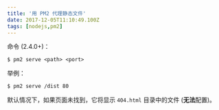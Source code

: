```yaml
---
title: '用 PM2 代理静态文件'
date: 2017-12-05T11:10:49.100Z
tags: [nodejs,pm2]
---
```


命令 (2.4.0+)：

```
$ pm2 serve <path> <port>
```

举例：

```
$ pm2 serve /dist 80
```

默认情况下，如果页面未找到，它将显示 `404.html` 目录中的文件 (**无法**配置)。

